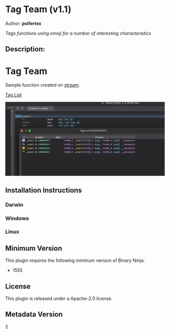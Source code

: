 # Tag Team (v1.1)
Author: **psifertex**

_Tags functions using emoji for a number of interesting characteristics_

## Description:

# Tag Team
Sample function created on [stream](https://www.youtube.com/watch?v=BEB52ZYr2Gw).

 [Tag List](https://raw.githubusercontent.com/psifertex/tagteam/master/images/taglist.png)

 ![Tags At Location](https://raw.githubusercontent.com/psifertex/tagteam/master/images/tagsat.png)




## Installation Instructions

### Darwin



### Windows



### Linux



## Minimum Version

This plugin requires the following minimum version of Binary Ninja:

* 1555


## License

This plugin is released under a Apache-2.0 license.
## Metadata Version

2

